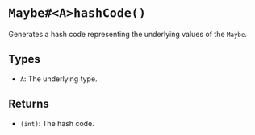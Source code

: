 # `Maybe#<A>hashCode()`

Generates a hash code representing the underlying values of the `Maybe`.

## Types

* `A`: The underlying type.

## Returns

* `(int)`: The hash code.
